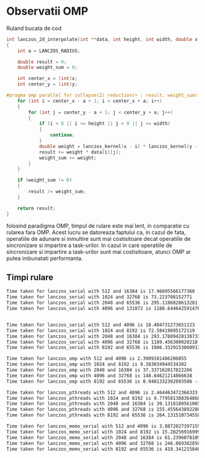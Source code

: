 # Observatii OMP

Ruland bucata de cod

```c
int lanczos_2d_interpolate(int **data, int height, int width, double x, double y)
{
    int a = LANCZOS_RADIUS;

    double result = 0;
    double weight_sum = 0;

    int center_x = (int)x;
    int center_y = (int)y;

#pragma omp parallel for collapse(2) reduction(+ : result, weight_sum)
    for (int i = center_x - a + 1; i < center_x + a; i++)
    {
        for (int j = center_y - a + 1; j < center_y + a; j++)
        {
            if (i < 0 || i >= height || j < 0 || j >= width)
            {
                continue;
            }
            double weight = lanczos_kernel(x - i) * lanczos_kernel(y - j);
            result += weight * data[i][j];
            weight_sum += weight;
        }
    }

    if (weight_sum != 0)
    {
        result /= weight_sum;
    }

    return result;
}
```

folosind paradigma OMP, timpul de rulare este mai lent, in comparatie cu rularea fara OMP. Acest lucru se datoreaza faptului ca, in cazul de fata, operatiile de adunare si inmultire sunt mai costisitoare decat operatiile de sincronizare si impartire a task-urilor. In cazul in care operatiile de sincronizare si impartire a task-urilor sunt mai costisitoare, atunci OMP ar putea imbunatati performanta.

## Timpi rulare

```md
Time taken for lanczos_serial with 512 and 16384 is 17.96695566177368
Time taken for lanczos_serial with 1024 and 32768 is 73.223708152771
Time taken for lanczos_serial with 2048 and 65536 is 295.1186828613281
Time taken for lanczos_serial with 4096 and 131072 is 1188.6446425914764
```

```md

Time taken for lanczos_serial with 512 and 4096 is 18.404731273651123
Time taken for lanczos_serial with 1024 and 8192 is 72.58419895172119
Time taken for lanczos_serial with 2048 and 16384 is 293.17889428138733
Time taken for lanczos_serial with 4096 and 32768 is 1189.456300020218
Time taken for lanczos_serial with 8192 and 65536 is 1986.3329153060913
```

```md
Time taken for lanczos_omp with 512 and 4096 is 2.3909101486206055
Time taken for lanczos_omp with 1024 and 8192 is 9.383034944534302
Time taken for lanczos_omp with 2048 and 16384 is 37.337162017822266
Time taken for lanczos_omp with 4096 and 32768 is 148.84621214866638
Time taken for lanczos_omp with 8192 and 65536 is 0.9481332302093506 -- eroare de memorie?
```

```md
Time taken for lanczos_pthreads with 512 and 4096 is 2.464463472366333
Time taken for lanczos_pthreads with 1024 and 8192 is 9.779581308364868
Time taken for lanczos_pthreads with 2048 and 16384 is 39.13181805610657
Time taken for lanczos_pthreads with 4096 and 32768 is 155.4556438922882
Time taken for lanczos_pthreads with 8192 and 65536 is 264.1315107345581
```

```md
Time taken for lanczos_memo_serial with 512 and 4096 is 3.887202739715576
Time taken for lanczos_memo_serial with 1024 and 8192 is 15.282569169998169
Time taken for lanczos_memo_serial with 2048 and 16384 is 61.23960781097412
Time taken for lanczos_memo_serial with 4096 and 32768 is 246.86938285827637
Time taken for lanczos_memo_serial with 8192 and 65536 is 419.34121584892273

```
